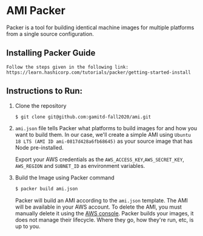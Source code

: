 # AMI Packer


Packer is a tool for building identical machine images for multiple platforms from a single source configuration.

## Installing Packer Guide

    Follow the steps given in the following link:
    https://learn.hashicorp.com/tutorials/packer/getting-started-install

## Instructions to Run:

1. Clone the repository

    ```sh
    $ git clone git@github.com:gamitd-fall2020/ami.git
    ```

2. `ami.json` file tells Packer what platforms to build images for and how you want to build them. In our
    case, we'll create a simple AMI using `Ubuntu 18 LTS (AMI ID ami-0817d428a6fb68645)` as your source image that has Node pre-installed.

    Export your AWS credentials as the `AWS_ACCESS_KEY`,`AWS_SECRET_KEY`, `AWS_REGION` and `SUBNET_ID` as environment variables.

3. Build the Image using Packer command 

    ```sh
    $ packer build ami.json
    ```

    Packer will build an AMI according to the `ami.json` template. The AMI will be available in your AWS account. To delete the AMI, you must manually delete it using the [AWS console](https://console.aws.amazon.com/). Packer builds your images, it does not manage their lifecycle. Where they go, how they're run, etc, is up to you.

